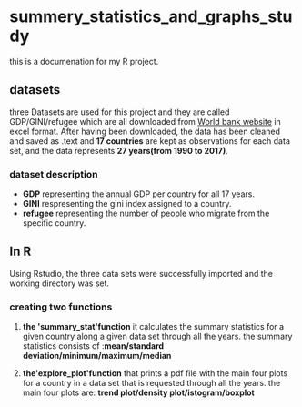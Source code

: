 

# summery_statistics_and_graphs_study
this is a documenation for my R project.

## datasets
three Datasets are used for this project and they are called GDP/GINI/refugee which are all downloaded from [World bank website](https://www.worldbank.org) in excel format.
After having been downloaded, the data has been cleaned and saved as .text and **17 countries** are kept as observations for each data set, and the data represents **27 years(from 1990 to 2017)**.

### dataset description
- **GDP** representing the annual GDP per country for all 17  years.
- **GINI** respresenting the gini index assigned to a country.
- **refugee** representing the number of people who migrate from the specific country.

## In R
Using Rstudio, the three data sets were successfully imported and the working directory was set.

### creating two functions 
1. **the 'summary_stat'function**
 it calculates the summary statistics for a given country along a given data set through all the years.
 the summary statistics consists of :**mean/standard deviation/minimum/maximum/median**

2. **the'explore_plot'function** that prints a pdf file with the main four plots for a country in a data set that is requested through all the  years.
   the main four plots are: **trend plot/density plot/istogram/boxplot**
